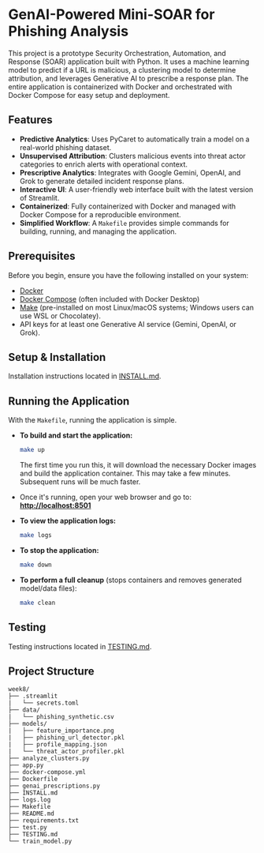 # GenAI-Powered Mini-SOAR for Phishing Analysis

This project is a prototype Security Orchestration, Automation, and Response (SOAR) application built with Python. It uses a machine learning model to predict if a URL is malicious, a clustering model to determine attribution, and leverages Generative AI to prescribe a response plan. The entire application is containerized with Docker and orchestrated with Docker Compose for easy setup and deployment.

## Features

-   **Predictive Analytics**: Uses PyCaret to automatically train a model on a real-world phishing dataset.
-   **Unsupervised Attribution**: Clusters malicious events into threat actor categories to enrich alerts with operational context.
-   **Prescriptive Analytics**: Integrates with Google Gemini, OpenAI, and Grok to generate detailed incident response plans.
-   **Interactive UI**: A user-friendly web interface built with the latest version of Streamlit.
-   **Containerized**: Fully containerized with Docker and managed with Docker Compose for a reproducible environment.
-   **Simplified Workflow**: A `Makefile` provides simple commands for building, running, and managing the application.

## Prerequisites

Before you begin, ensure you have the following installed on your system:
-   [Docker](https://www.docker.com/get-started)
-   [Docker Compose](https://docs.docker.com/compose/install/) (often included with Docker Desktop)
-   [Make](https://www.gnu.org/software/make/) (pre-installed on most Linux/macOS systems; Windows users can use WSL or Chocolatey).
-   API keys for at least one Generative AI service (Gemini, OpenAI, or Grok).

## Setup & Installation

Installation instructions located in [INSTALL.md](INSTALL.md).

## Running the Application

With the `Makefile`, running the application is simple.

-   **To build and start the application:**
    ```bash
    make up
    ```
    The first time you run this, it will download the necessary Docker images and build the application container. This may take a few minutes. Subsequent runs will be much faster.

-   Once it's running, open your web browser and go to:
    **[http://localhost:8501](http://localhost:8501)**

-   **To view the application logs:**
    ```bash
    make logs
    ```

-   **To stop the application:**
    ```bash
    make down
    ```

-   **To perform a full cleanup** (stops containers and removes generated model/data files):
    ```bash
    make clean
    ```

## Testing

Testing instructions located in [TESTING.md](TESTING.md).

## Project Structure
```
week8/
├── .streamlit
|   └── secrets.toml
├── data/
|   └── phishing_synthetic.csv
├── models/
|   ├── feature_importance.png
|   ├── phishing_url_detector.pkl
|   ├── profile_mapping.json
|   └── threat_actor_profiler.pkl
├── analyze_clusters.py
├── app.py
├── docker-compose.yml
├── Dockerfile
├── genai_prescriptions.py
├── INSTALL.md
├── logs.log
├── Makefile
├── README.md
├── requirements.txt
├── test.py
├── TESTING.md
└── train_model.py
```
